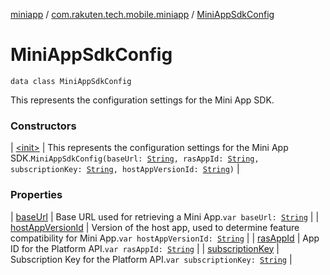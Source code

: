 [miniapp](../../index.md) / [com.rakuten.tech.mobile.miniapp](../index.md) / [MiniAppSdkConfig](./index.md)

# MiniAppSdkConfig

`data class MiniAppSdkConfig`

This represents the configuration settings for the Mini App SDK.

### Constructors

| [&lt;init&gt;](-init-.md) | This represents the configuration settings for the Mini App SDK.`MiniAppSdkConfig(baseUrl: `[`String`](https://kotlinlang.org/api/latest/jvm/stdlib/kotlin/-string/index.html)`, rasAppId: `[`String`](https://kotlinlang.org/api/latest/jvm/stdlib/kotlin/-string/index.html)`, subscriptionKey: `[`String`](https://kotlinlang.org/api/latest/jvm/stdlib/kotlin/-string/index.html)`, hostAppVersionId: `[`String`](https://kotlinlang.org/api/latest/jvm/stdlib/kotlin/-string/index.html)`)` |

### Properties

| [baseUrl](base-url.md) | Base URL used for retrieving a Mini App.`var baseUrl: `[`String`](https://kotlinlang.org/api/latest/jvm/stdlib/kotlin/-string/index.html) |
| [hostAppVersionId](host-app-version-id.md) | Version of the host app, used to determine feature compatibility for Mini App.`var hostAppVersionId: `[`String`](https://kotlinlang.org/api/latest/jvm/stdlib/kotlin/-string/index.html) |
| [rasAppId](ras-app-id.md) | App ID for the Platform API.`var rasAppId: `[`String`](https://kotlinlang.org/api/latest/jvm/stdlib/kotlin/-string/index.html) |
| [subscriptionKey](subscription-key.md) | Subscription Key for the Platform API.`var subscriptionKey: `[`String`](https://kotlinlang.org/api/latest/jvm/stdlib/kotlin/-string/index.html) |

